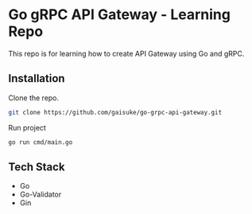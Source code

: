 # Go gRPC API Gateway - Learning Repo

This repo is for learning how to create API Gateway using Go and gRPC.

## Installation

Clone the repo.

```bash
git clone https://github.com/gaisuke/go-grpc-api-gateway.git
```

Run project
```bash
go run cmd/main.go
```

## Tech Stack
- Go
- Go-Validator
- Gin
